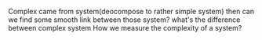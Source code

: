 Complex came from system(deocompose to rather simple system)
then can we find some smooth link between those system? what's the difference between complex system
How we measure the complexity of a system?
